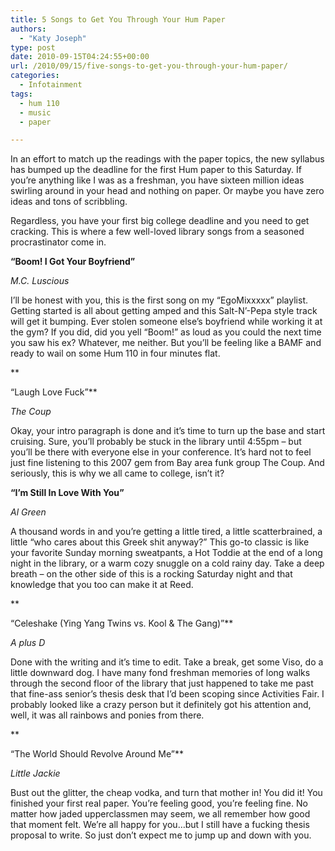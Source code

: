 ```yaml
---
title: 5 Songs to Get You Through Your Hum Paper
authors: 
  - "Katy Joseph"
type: post
date: 2010-09-15T04:24:55+00:00
url: /2010/09/15/five-songs-to-get-you-through-your-hum-paper/
categories:
  - Infotainment
tags:
  - hum 110
  - music
  - paper

---
```

In an effort to match up the readings with the paper topics, the new syllabus has bumped up the deadline for the first Hum paper to this Saturday. If you’re anything like I was as a freshman, you have sixteen million ideas swirling around in your head and nothing on paper. Or maybe you have zero ideas and tons of scribbling.

Regardless, you have your first big college deadline and you need to get cracking. This is where a few well-loved library songs from a seasoned procrastinator come in.

**“Boom! I Got Your Boyfriend”**
  
_M.C. Luscious_
  
I’ll be honest with you, this is the first song on my “EgoMixxxxx” playlist. Getting started is all about getting amped and this Salt-N’-Pepa style track will get it bumping. Ever stolen someone else’s boyfriend while working it at the gym? If you did, did you yell “Boom!” as loud as you could the next time you saw his ex? Whatever, me neither. But you’ll be feeling like a BAMF and ready to wail on some Hum 110 in four minutes flat.
  
**
  
“Laugh Love Fuck”**
  
_The Coup_
  
Okay, your intro paragraph is done and it’s time to turn up the base and start cruising. Sure, you’ll probably be stuck in the library until 4:55pm &#8211; but you’ll be there with everyone else in your conference. It’s hard not to feel just fine listening to this 2007 gem from Bay area funk group The Coup. And seriously, this is why we all came to college, isn’t it?

**“I’m Still In Love With You”**
  
_Al Green_
  
A thousand words in and you’re getting a little tired, a little scatterbrained, a little “who cares about this Greek shit anyway?” This go-to classic is like your favorite Sunday morning sweatpants, a Hot Toddie at the end of a long night in the library, or a warm cozy snuggle on a cold rainy day. Take a deep breath – on the other side of this is a rocking Saturday night and that knowledge that you too can make it at Reed.
  
**
  
“Celeshake (Ying Yang Twins vs. Kool & The Gang)”**
  
_A plus D_
  
Done with the writing and it’s time to edit. Take a break, get some Viso, do a little downward dog. I have many fond freshman memories of long walks through the second floor of the library that just happened to take me past that fine-ass senior’s thesis desk that I’d been scoping since Activities Fair. I probably looked like a crazy person but it definitely got his attention and, well, it was all rainbows and ponies from there.
  
**
  
“The World Should Revolve Around Me”**
  
_Little Jackie_
  
Bust out the glitter, the cheap vodka, and turn that mother in! You did it! You finished your first real paper. You’re feeling good, you’re feeling fine. No matter how jaded upperclassmen may seem, we all remember how good that moment felt. We’re all happy for you&#8230;but I still have a fucking thesis proposal to write. So just don’t expect me to jump up and down with you.